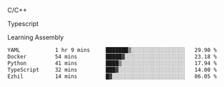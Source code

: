 <p>C/C++</p>
<p> Typescript</p>
<p>Learning Assembly</p>

<!--START_SECTION:waka-->

```txt
YAML           1 hr 9 mins     ███████▒░░░░░░░░░░░░░░░░░   29.90 %
Docker         54 mins         █████▓░░░░░░░░░░░░░░░░░░░   23.18 %
Python         41 mins         ████▒░░░░░░░░░░░░░░░░░░░░   17.94 %
TypeScript     32 mins         ███▓░░░░░░░░░░░░░░░░░░░░░   14.00 %
Ezhil          14 mins         █▓░░░░░░░░░░░░░░░░░░░░░░░   06.05 %
```

<!--END_SECTION:waka-->

